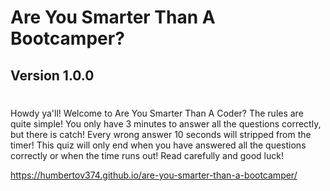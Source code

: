 # Are You Smarter Than A Bootcamper?
## Version 1.0.0
#

Howdy ya'll! Welcome to Are You Smarter Than A Coder? The rules are quite simple! You only have 3 minutes to answer all the questions correctly, but there is catch! Every wrong answer 10 seconds will stripped from the timer! This quiz will only end when you have answered all the questions correctly or when the time runs out! Read carefully and good luck!

https://humbertov374.github.io/are-you-smarter-than-a-bootcamper/
